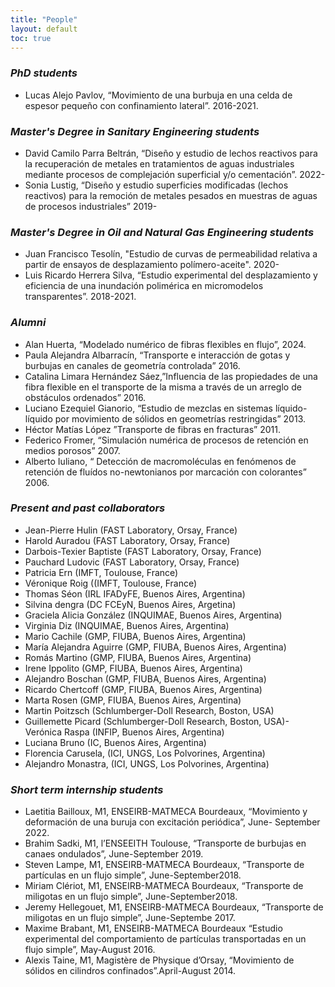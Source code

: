 ```yaml
---
title: "People"
layout: default
toc: true
---
```

### *PhD students*

- Lucas Alejo Pavlov, “Movimiento de una burbuja en una celda de espesor pequeño con confinamiento lateral”. 2016-2021.

### *Master's Degree in Sanitary Engineering students*

- David Camilo Parra Beltrán, “Diseño y estudio de lechos reactivos para la recuperación de metales en tratamientos de aguas industriales mediante procesos de complejación superficial y/o cementación”. 2022-
- Sonia Lustig, “Diseño y estudio superficies modificadas (lechos reactivos) para la remoción de metales pesados en muestras de aguas de procesos industriales” 2019-

### *Master's Degree in Oil and Natural Gas Engineering students*
- Juan Francisco Tesolín, "Estudio de curvas de permeabilidad relativa a partir de ensayos de desplazamiento polímero-aceite". 2020-
- Luis Ricardo Herrera Silva, “Estudio experimental del desplazamiento y eficiencia de una inundación polimérica en micromodelos transparentes”. 2018-2021.


### *Alumni*

- Alan Huerta, “Modelado numérico de fibras flexibles en flujo”,  2024.
- Paula Alejandra Albarracín, “Transporte e interacción de gotas y burbujas en canales de geometría controlada”  2016.
- Catalina Limara Hernández Sáez,”Influencia de las propiedades de una fibra flexible en el transporte de la misma a través de un arreglo de obstáculos ordenados” 2016.
- Luciano Ezequiel Gianorio, “Estudio de mezclas en sistemas líquido-líquido por movimiento de sólidos en geometrías restringidas” 2013. 
- Héctor Matías López ”Transporte de fibras en fracturas”  2011. 
- Federico Fromer, “Simulación numérica de procesos de retención en medios porosos”  2007. 
- Alberto Iuliano, “ Detección de macromoléculas en fenómenos de retención de fluídos no-newtonianos por marcación con colorantes” 2006. 

### *Present and past collaborators*
- Jean-Pierre Hulin (FAST Laboratory, Orsay, France)
- Harold Auradou (FAST Laboratory, Orsay, France)
- Darbois-Texier Baptiste (FAST Laboratory, Orsay, France)
- Pauchard Ludovic (FAST Laboratory, Orsay, France)
- Patricia Ern (IMFT, Toulouse, France)
- Véronique Roig ((IMFT, Toulouse, France)
- Thomas Séon (IRL IFADyFE, Buenos Aires, Argentina)
- Silvina dengra (DC FCEyN, Buenos Aires, Argetina)
- Graciela Alicia González (INQUIMAE, Buenos Aires, Argentina)
- Virginia Diz (INQUIMAE, Buenos Aires, Argentina)
- Mario Cachile (GMP, FIUBA, Buenos Aires, Argentina)
- María Alejandra Aguirre (GMP, FIUBA, Buenos Aires, Argentina)
- Romás Martino (GMP, FIUBA, Buenos Aires, Argentina)
- Irene Ippolito (GMP, FIUBA, Buenos Aires, Argentina)
- Alejandro Boschan (GMP, FIUBA, Buenos Aires, Argentina)
- Ricardo Chertcoff (GMP, FIUBA, Buenos Aires, Argentina)
- Marta Rosen (GMP, FIUBA, Buenos Aires, Argentina)
- Martin Poitzsch (Schlumberger-Doll Research, Boston, USA)
- Guillemette Picard (Schlumberger-Doll Research, Boston, USA)- Verónica Raspa (INFIP, Buenos Aires, Argentina)
- Luciana Bruno (IC, Buenos Aires, Argentina)
- Florencia Carusela, (ICI, UNGS, Los Polvorines, Argentina) 
- Alejandro Monastra, (ICI, UNGS, Los Polvorines, Argentina)


### *Short term internship students*

- Laetitia Bailloux, M1, ENSEIRB-MATMECA Bourdeaux, “Movimiento y deformación de una buruja con excitación periódica”, June- September 2022.
- Brahim Sadki, M1, l’ENSEEITH Toulouse, “Transporte de burbujas en canaes ondulados”, June-September 2019.
- Steven Lampe, M1, ENSEIRB-MATMECA Bourdeaux, “Transporte de partículas en un flujo simple”, June-September2018. 
- Miriam Clériot, M1, ENSEIRB-MATMECA Bourdeaux, “Transporte de miligotas en un flujo simple”, June-September2018. 
- Jeremy Hellegouet, M1, ENSEIRB-MATMECA Bourdeaux, “Transporte de miligotas en un flujo simple”, June-Septembe 2017. 
- Maxime Brabant, M1, ENSEIRB-MATMECA Bourdeaux “Estudio experimental del comportamiento de partículas transportadas en un flujo simple”, May-August 2016.
- Alexis Taine, M1, Magistère de Physique d’Orsay, “Movimiento de sólidos en cilindros confinados”.April-August 2014. 


